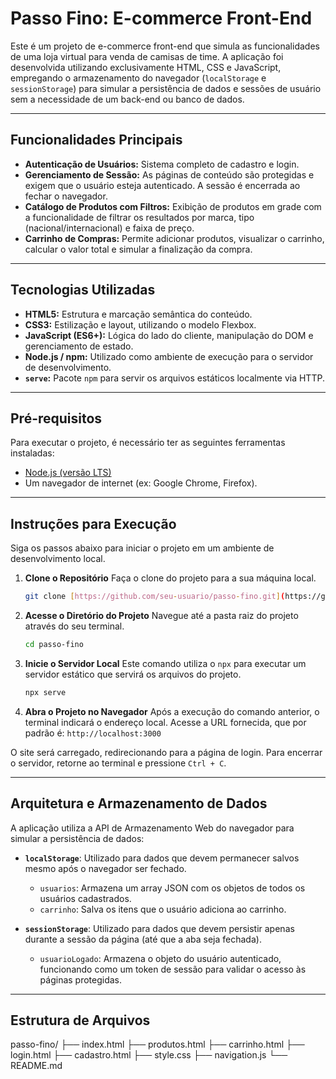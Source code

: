 # Passo Fino: E-commerce Front-End

Este é um projeto de e-commerce front-end que simula as funcionalidades de uma loja virtual para venda de camisas de time. A aplicação foi desenvolvida utilizando exclusivamente HTML, CSS e JavaScript, empregando o armazenamento do navegador (`localStorage` e `sessionStorage`) para simular a persistência de dados e sessões de usuário sem a necessidade de um back-end ou banco de dados.

---

## Funcionalidades Principais

* **Autenticação de Usuários:** Sistema completo de cadastro e login.
* **Gerenciamento de Sessão:** As páginas de conteúdo são protegidas e exigem que o usuário esteja autenticado. A sessão é encerrada ao fechar o navegador.
* **Catálogo de Produtos com Filtros:** Exibição de produtos em grade com a funcionalidade de filtrar os resultados por marca, tipo (nacional/internacional) e faixa de preço.
* **Carrinho de Compras:** Permite adicionar produtos, visualizar o carrinho, calcular o valor total e simular a finalização da compra.

---

## Tecnologias Utilizadas

* **HTML5:** Estrutura e marcação semântica do conteúdo.
* **CSS3:** Estilização e layout, utilizando o modelo Flexbox.
* **JavaScript (ES6+):** Lógica do lado do cliente, manipulação do DOM e gerenciamento de estado.
* **Node.js / npm:** Utilizado como ambiente de execução para o servidor de desenvolvimento.
* **`serve`:** Pacote `npm` para servir os arquivos estáticos localmente via HTTP.

---

## Pré-requisitos

Para executar o projeto, é necessário ter as seguintes ferramentas instaladas:

* [Node.js (versão LTS)](https://nodejs.org/en/)
* Um navegador de internet (ex: Google Chrome, Firefox).

---

## Instruções para Execução

Siga os passos abaixo para iniciar o projeto em um ambiente de desenvolvimento local.

1.  **Clone o Repositório**
    Faça o clone do projeto para a sua máquina local.
    ```bash
    git clone [https://github.com/seu-usuario/passo-fino.git](https://github.com/seu-usuario/passo-fino.git)
    ```

2.  **Acesse o Diretório do Projeto**
    Navegue até a pasta raiz do projeto através do seu terminal.
    ```bash
    cd passo-fino
    ```

3.  **Inicie o Servidor Local**
    Este comando utiliza o `npx` para executar um servidor estático que servirá os arquivos do projeto.
    ```bash
    npx serve
    ```

4.  **Abra o Projeto no Navegador**
    Após a execução do comando anterior, o terminal indicará o endereço local. Acesse a URL fornecida, que por padrão é:
    `http://localhost:3000`

O site será carregado, redirecionando para a página de login. Para encerrar o servidor, retorne ao terminal e pressione `Ctrl + C`.

---

## Arquitetura e Armazenamento de Dados

A aplicação utiliza a API de Armazenamento Web do navegador para simular a persistência de dados:

* **`localStorage`**: Utilizado para dados que devem permanecer salvos mesmo após o navegador ser fechado.
    * `usuarios`: Armazena um array JSON com os objetos de todos os usuários cadastrados.
    * `carrinho`: Salva os itens que o usuário adiciona ao carrinho.

* **`sessionStorage`**: Utilizado para dados que devem persistir apenas durante a sessão da página (até que a aba seja fechada).
    * `usuarioLogado`: Armazena o objeto do usuário autenticado, funcionando como um token de sessão para validar o acesso às páginas protegidas.

---

## Estrutura de Arquivos

passo-fino/
├── index.html
├── produtos.html
├── carrinho.html
├── login.html
├── cadastro.html
├── style.css
├── navigation.js
└── README.md
